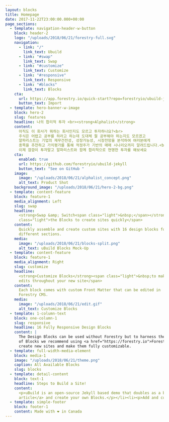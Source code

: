 ```yaml
---
layout: blocks
title: Homepage
date: 2017-11-22T23:00:00.000+00:00
page_sections:
  - template: navigation-header-w-button
    block: header-2
    logo: "/uploads/2018/06/21/forestry-full.svg"
    navigation:
      - link: "/"
        link_text: Ubuild
      - link: "#swap"
        link_text: Swap
      - link: "#customize"
        link_text: Customize
      - link: "#responsive"
        link_text: Responsive
      - link: "#blocks"
        link_text: Blocks
    cta:
      url: https://app.forestry.io/quick-start?repo=forestryio/ubuild-jekyll&provider=github&engine=jekyll
      button_text: Import
  - template: hero-banner-w-image
    block: hero-2
    slug: features
    headline: 나의 합리적 투자 <br><strong>Alphalist</strong>
    content:
      아직도 이 회사가 뭐하는 회사인지도 모르고 투자하나요?<br>
      주식은 어렵고 공부를 하라고 하는데 도대체 뭘 공부해야 하는지도 모르겠고
      알파리스트는 기업의 재무건전성, 성장가능성, 시장전망을 분석하여 여러분에게 
      종목을 추천하고 가치평가를 통해 적정주가 기반의 매매 시나리오까지 알려드립니다.<br> 
      이제 깜깜이 투자말고 알파리스트와 함께 합리적으로 현명한 투자를 해보세요 
    cta:
      enabled: true
      url: https://github.com/forestryio/ubuild-jekyll
      button_text: "See on GitHub "
    image:
      image: "/uploads/2018/06/21/alphalist_concept.png"
      alt_text: Product Shot
    background_image: "/uploads/2018/06/21/hero-2-bg.png"
  - template: content-feature
    block: feature-1
    media_alignment: Left
    slug: swap
    headline:
      <strong>Swap &amp; Switch<span class="light">&nbsp;</span></strong><span
      class="light">the Blocks to create sites quickly</span>
    content:
      Quickly assemble and create custom sites with 16 design blocks for seven
      different sections.
    media:
      image: "/uploads/2018/06/21/blocks-split.png"
      alt_text: uBuild Blocks Mock-Up
  - template: content-feature
    block: feature-1
    media_alignment: Right
    slug: customize
    headline:
      <strong>Customize Blocks</strong><span class="light">&nbsp;to make quick
      edits throughout your new site</span>
    content:
      Each block comes with custom Front Matter that can be edited in
      Forestry CMS.
    media:
      image: "/uploads/2018/06/21/edit.gif"
      alt_text: Customize Blocks
  - template: 1-column-text
    block: one-column-1
    slug: responsive
    headline: 16 Fully Responsive Design Blocks
    content: |
      The Design Blocks can be used without Forestry but to harness the power
      of Blocks we recommend using <a href="https://forestry.io">Forestry</a>. Once the site is imported you can immediately
      create new sites and make them fully customizable.
  - template: full-width-media-element
    block: media-1
    image: "/uploads/2018/06/21/theme.png"
    caption: All Available Blocks
    slug: blocks
  - template: detail-content
    block: text-1
    headline: Steps to Build a Site!
    content:
      <p>uBuild is an open-source Jekyll based demo that doubles as a builder tool inside the Forestry content manager.</p><ol><li><p><a href="https://app.forestry.io/quick-start?repo=forestryio/ubuild-jekyll&provider=github&engine=jekyll">Import this demo in Forestry</a>.</p></li><li><p>Read <a href="https://forestry.io/blog/ubuild-a-new-theme-for-static-sites-using-blocks/">our
      article</a> and create your own Blocks.</p></li><li><p>Add and customize the available Blocks and preview them as you go along.</p></li></ol>
  - template: simple-footer
    block: footer-1
    content: Made with ❤︎ in Canada
---
```

